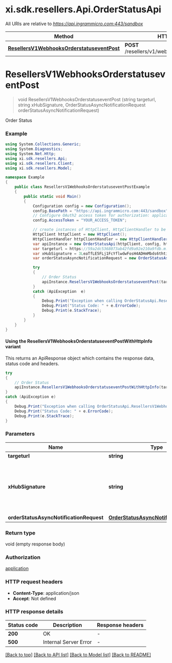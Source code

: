 # xi.sdk.resellers.Api.OrderStatusApi

All URIs are relative to *https://api.ingrammicro.com:443/sandbox*

| Method | HTTP request | Description |
|--------|--------------|-------------|
| [**ResellersV1WebhooksOrderstatuseventPost**](OrderStatusApi.md#resellersv1webhooksorderstatuseventpost) | **POST** /resellers/v1/webhooks/orderstatusevent | Order Status |

<a id="resellersv1webhooksorderstatuseventpost"></a>
# **ResellersV1WebhooksOrderstatuseventPost**
> void ResellersV1WebhooksOrderstatuseventPost (string targeturl, string xHubSignature, OrderStatusAsyncNotificationRequest orderStatusAsyncNotificationRequest)

Order Status

### Example
```csharp
using System.Collections.Generic;
using System.Diagnostics;
using System.Net.Http;
using xi.sdk.resellers.Api;
using xi.sdk.resellers.Client;
using xi.sdk.resellers.Model;

namespace Example
{
    public class ResellersV1WebhooksOrderstatuseventPostExample
    {
        public static void Main()
        {
            Configuration config = new Configuration();
            config.BasePath = "https://api.ingrammicro.com:443/sandbox";
            // Configure OAuth2 access token for authorization: application
            config.AccessToken = "YOUR_ACCESS_TOKEN";

            // create instances of HttpClient, HttpClientHandler to be reused later with different Api classes
            HttpClient httpClient = new HttpClient();
            HttpClientHandler httpClientHandler = new HttpClientHandler();
            var apiInstance = new OrderStatusApi(httpClient, config, httpClientHandler);
            var targeturl = https://59a2dc5368073ab42fd9a92e210a9fdb.m.pipedream.net/;  // string | The webhook url where the request needs to sent.
            var xHubSignature = 3LeaTfLE5FLj1FcYflwdwFosH4ADHmMbds6thtirGC3e9lEkF9/1pt4T2fQQGlxf40EznDBER0b60M75K6ZW0A==;  // string | Ingram Micro creates a signature token by use of a secret key + Event ID. The algorithm to generate the secret ley is given at link https://developer.ingrammicro.com/reseller/article/how-use-webhook-secret-key. Use the event Id in the below sample along with your secret key to generate the key. Alternatively, to send try this out, use a random text to see how it works.
            var orderStatusAsyncNotificationRequest = new OrderStatusAsyncNotificationRequest(); // OrderStatusAsyncNotificationRequest | 

            try
            {
                // Order Status
                apiInstance.ResellersV1WebhooksOrderstatuseventPost(targeturl, xHubSignature, orderStatusAsyncNotificationRequest);
            }
            catch (ApiException  e)
            {
                Debug.Print("Exception when calling OrderStatusApi.ResellersV1WebhooksOrderstatuseventPost: " + e.Message);
                Debug.Print("Status Code: " + e.ErrorCode);
                Debug.Print(e.StackTrace);
            }
        }
    }
}
```

#### Using the ResellersV1WebhooksOrderstatuseventPostWithHttpInfo variant
This returns an ApiResponse object which contains the response data, status code and headers.

```csharp
try
{
    // Order Status
    apiInstance.ResellersV1WebhooksOrderstatuseventPostWithHttpInfo(targeturl, xHubSignature, orderStatusAsyncNotificationRequest);
}
catch (ApiException e)
{
    Debug.Print("Exception when calling OrderStatusApi.ResellersV1WebhooksOrderstatuseventPostWithHttpInfo: " + e.Message);
    Debug.Print("Status Code: " + e.ErrorCode);
    Debug.Print(e.StackTrace);
}
```

### Parameters

| Name | Type | Description | Notes |
|------|------|-------------|-------|
| **targeturl** | **string** | The webhook url where the request needs to sent. |  |
| **xHubSignature** | **string** | Ingram Micro creates a signature token by use of a secret key + Event ID. The algorithm to generate the secret ley is given at link https://developer.ingrammicro.com/reseller/article/how-use-webhook-secret-key. Use the event Id in the below sample along with your secret key to generate the key. Alternatively, to send try this out, use a random text to see how it works. |  |
| **orderStatusAsyncNotificationRequest** | [**OrderStatusAsyncNotificationRequest**](OrderStatusAsyncNotificationRequest.md) |  |  |

### Return type

void (empty response body)

### Authorization

[application](../README.md#application)

### HTTP request headers

 - **Content-Type**: application/json
 - **Accept**: Not defined


### HTTP response details
| Status code | Description | Response headers |
|-------------|-------------|------------------|
| **200** | OK |  -  |
| **500** | Internal Server Error |  -  |

[[Back to top]](#) [[Back to API list]](../README.md#documentation-for-api-endpoints) [[Back to Model list]](../README.md#documentation-for-models) [[Back to README]](../README.md)

